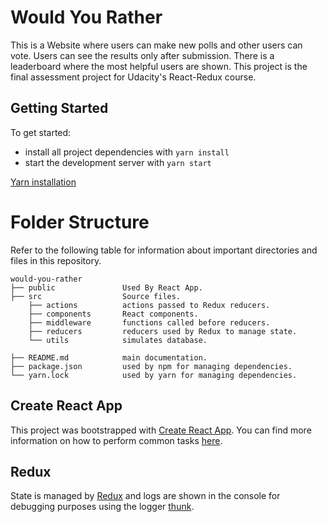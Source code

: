 # Would You Rather
This is a Website where users can make new polls and other users can vote. Users can see the results only after submission.
There is a leaderboard where the most helpful users are shown.
This project is the final assessment project for Udacity's React-Redux course.

## Getting Started
To get started:

* install all project dependencies with `yarn install`
* start the development server with `yarn start`

[Yarn installation](https://classic.yarnpkg.com/en/docs/install)

# Folder Structure

Refer to the following table for information about important directories and files in this repository.

```
would-you-rather
├── public               Used By React App.
├── src                  Source files.
    ├── actions          actions passed to Redux reducers.
    ├── components       React components.
    ├── middleware       functions called before reducers.
    ├── reducers         reducers used by Redux to manage state.
    └── utils            simulates database.

├── README.md            main documentation.
├── package.json         used by npm for managing dependencies.
└── yarn.lock            used by yarn for managing dependencies.
```

## Create React App
This project was bootstrapped with [Create React App](https://github.com/facebookincubator/create-react-app). You can find more information on how to perform common tasks [here](https://github.com/facebookincubator/create-react-app/blob/master/packages/react-scripts/template/README.md).

## Redux
State is managed by [Redux](https://github.com/reduxjs/redux) and logs are shown in the console for debugging purposes using the logger [thunk](https://github.com/reduxjs/redux-thunk).
